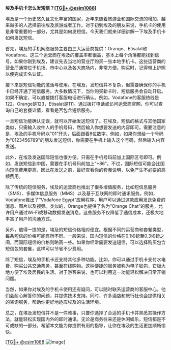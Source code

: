 **埃及手机卡怎么发短信？[[TG💪+ @esim1088](https://t.me/s/esim1088)]**

埃及是一个历史悠久且文化丰富的国家，近年来随着旅游业和国际交流的增加，越来越多的人选择前往埃及旅游或者工作。对于初到埃及的朋友来说，手机卡的使用是非常重要的一部分，尤其是如何发短信。今天我们就来详细讲解一下埃及手机卡如何发送短信。

首先，埃及的手机网络服务主要由三大运营商提供：Orange、Etisalat和Vodafone。这三个运营商在埃及的覆盖率都很高，基本上每个角落都能找到信号。如果你刚到埃及，建议先去当地的营业厅购买一张本地手机卡。这些运营商的营业厅通常位于机场、市中心以及各大商场内，非常方便。购买时，记得带上护照以便完成实名认证。

接下来是短信功能的激活与使用。在埃及，发短信并不复杂，但需要确保你的手机卡已经开通了短信服务。大多数情况下，当你购买新卡时，短信服务会自动开启。如果不确定，可以直接拨打客服电话进行确认。例如，Vodafone的客服热线是122，Orange是123，Etisalat是111。通过拨打电话或访问运营商官网，你可以查询自己的套餐详情，看看是否包含短信服务。

一旦短信功能确认无误，就可以开始发送短信了。在埃及，短信的格式与其他国家类似，只需输入收件人的手机号码，然后输入你想要发送的内容即可。需要注意的是，埃及的手机号码以“01”开头，后面跟着8位数字。例如，如果你想给一个号码为“0123456789”的朋友发送短信，你需要在手机上输入这个号码，然后输入内容发送。

此外，在埃及发送国际短信也很方便。只需在手机号码前加上国际区号即可。例如，发送短信到中国，需要在手机号码前加上“+86”。不过，国际短信可能会比国内短信费用更高，因此在发送之前，最好查看你的套餐说明，以免产生不必要的高额费用。

除了传统的短信服务，埃及的运营商也推出了很多增值服务，比如短信息服务（SMS）、多媒体信息服务（MMS）以及基于互联网的即时通讯服务。例如，Vodafone推出了“Vodafone Egypt”应用程序，用户可以通过这款应用发送免费的消息、图片以及视频。类似的，Orange也提供了名为“Orange Chat”的服务，允许用户通过Wi-Fi或移动数据发送消息。这些服务不仅降低了通信成本，还极大地丰富了用户的沟通方式。

另外，值得一提的是，埃及的短信价格相对便宜。根据不同的运营商和套餐类型，每条短信的价格可能有所不同。一般来说，国内短信的价格在0.1埃镑至0.3埃镑之间，而国际短信的价格则略高一些。如果你经常需要发送短信，可以选择购买包含短信包的套餐，这样可以节省不少费用。

除了短信，埃及的手机卡还支持其他多种功能。比如，你可以通过手机卡支付水电费、购买公共交通票务，甚至在线购物。这种便捷的服务被称为电子钱包，它极大地方便了埃及居民的生活。对于游客来说，也可以利用这一功能轻松解决日常开销问题。

当然，如果你对埃及的手机卡使用还有疑问，可以随时联系运营商的客服中心。他们会耐心解答你的问题，并提供技术支持。同时，许多酒店和旅行社也会提供相关的咨询服务，帮助你更好地适应埃及的生活环境。

总之，在埃及发短信并不是一件难事，只要你选择了合适的手机卡并熟悉其操作方法，就能轻松实现国内外的即时通讯。无论是商务往来还是休闲娱乐，短信都是不可或缺的一部分。希望本文能为你提供有用的指导，让你在埃及的生活更加顺畅愉快。

[[TG💪+ @esim1088](https://t.me/s/esim1088) ![Image](https://i.postimg.cc/4NQfJmqS/Snipaste-2025-05-13-00-14-12.png)]